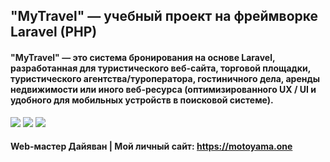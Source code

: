 ## "MyTravel" — учебный проект на фреймворке Laravel (PHP)

#### "MyTravel" — это система бронирования на основе Laravel, разработанная для туристического веб-сайта, торговой площадки, туристического агентства/туроператора, гостиничного дела, аренды недвижимости или иного веб-ресурса (оптимизированного UX / UI и удобного для мобильных устройств в поисковой системе).

![](https://motoyama.one/mt-content/uploads/2016/08/image0.gif "")
![](https://motoyama.one/mt-content/uploads/2016/08/image0.gif "")
![](https://motoyama.one/mt-content/uploads/2016/08/image0.gif "")

#### Web-мастер Дайяван | Мой личный сайт: https://motoyama.one